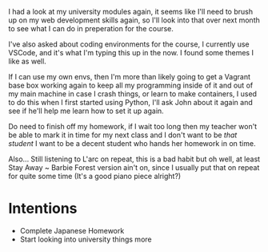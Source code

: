 I had a look at my university modules again, it seems like I'll need to brush up on my web development skills again, so I'll look into that over next month to see what I can do in preperation for the course.

I've also asked about coding environments for the course, I currently use VSCode, and it's what I'm typing this up in the now. I found some themes I like as well.

If I can use my own envs, then I'm more than likely going to get a Vagrant base box working again to keep all my programming inside of it and out of my main machine in case I crash things, or learn to make containers, I used to do this when I first started using Python, I'll ask John about it again and see if he'll help me learn how to set it up again.

Do need to finish off my homework, if I wait too long then my teacher won't be able to mark it in time for my next class and I don't want to be *that student* I want to be a decent student who hands her homework in on time.

Also... Still listening to L'arc on repeat, this is a bad habit but oh well, at least Stay Away ~ Barbie Forest version ain't on, since I usually put that on repeat for quite some time (It's a good piano piece alright?)

# Intentions
- Complete Japanese Homework
- Start looking into university things more